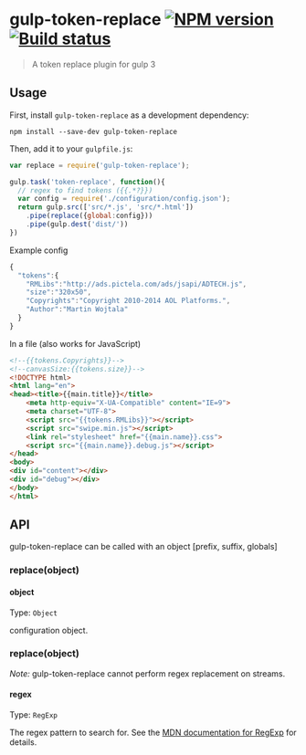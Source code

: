 # gulp-token-replace [![NPM version][npm-image]][npm-url] [![Build status][travis-image]][travis-url]
> A token replace plugin for gulp 3

## Usage

First, install `gulp-token-replace` as a development dependency:

```shell
npm install --save-dev gulp-token-replace
```

Then, add it to your `gulpfile.js`:


```javascript
var replace = require('gulp-token-replace');

gulp.task('token-replace', function(){
  // regex to find tokens ({{.*?}})
  var config = require('./configuration/config.json');
  return gulp.src(['src/*.js', 'src/*.html'])
    .pipe(replace({global:config}))
    .pipe(gulp.dest('dist/'))
})
```

Example config
```javascript
{
  "tokens":{
    "RMLibs":"http://ads.pictela.com/ads/jsapi/ADTECH.js",
    "size":"320x50",
    "Copyrights":"Copyright 2010-2014 AOL Platforms.",
    "Author":"Martin Wojtala"
  }
}
```

In a file (also works for JavaScript)
```html
<!--{{tokens.Copyrights}}-->
<!--canvasSize:{{tokens.size}}-->
<!DOCTYPE html>
<html lang="en">
<head><title>{{main.title}}</title>
    <meta http-equiv="X-UA-Compatible" content="IE=9">
    <meta charset="UTF-8">
    <script src="{{tokens.RMLibs}}"></script>
    <script src="swipe.min.js"></script>
    <link rel="stylesheet" href="{{main.name}}.css">
    <script src="{{main.name}}.debug.js"></script>
</head>
<body>
<div id="content"></div>
<div id="debug"></div>
</body>
</html>
```

## API

gulp-token-replace can be called with an object [prefix, suffix, globals]

### replace(object)

#### object
Type: `Object`

configuration object.

### replace(object)

*Note:* gulp-token-replace cannot perform regex replacement on streams.

#### regex
Type: `RegExp`

The regex pattern to search for. See the [MDN documentation for RegExp] for details.

[MDN documentation for RegExp]: https://developer.mozilla.org/en-US/docs/Web/JavaScript/Reference/Global_Objects/RegExp
[MDN documentation for String.replace]: https://developer.mozilla.org/en-US/docs/Web/JavaScript/Reference/Global_Objects/String/replace#Specifying_a_string_as_a_parameter

[travis-url]: http://travis-ci.org/lazd/gulp-token-replace
[travis-image]: https://secure.travis-ci.org/lazd/gulp-token-replace.png?branch=master
[npm-url]: https://npmjs.org/package/gulp-token-replace
[npm-image]: https://badge.fury.io/js/gulp-token-replace.png
